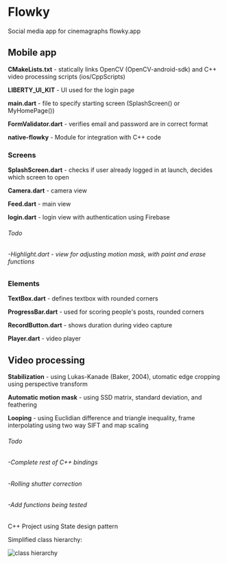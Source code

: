 # Flowky
Social media app for cinemagraphs
flowky.app

## Mobile app

**CMakeLists.txt** - statically links OpenCV (OpenCV-android-sdk) and C++ video processing scripts (ios/CppScripts)

**LIBERTY_UI_KIT** - UI used for the login page

**main.dart** - file to specify starting screen (SplashScreen() or MyHomePage())

**FormValidator.dart** - verifies email and password are in correct format

**native-flowky** - Module for integration with C++ code


### Screens

**SplashScreen.dart** - checks if user already logged in at launch, decides which screen to open

**Camera.dart** - camera view

**Feed.dart** - main view

**login.dart** - login view with authentication using Firebase

###### *Todo*

###### *-Highlight.dart - view for adjusting motion mask, with paint and erase functions*


### Elements

**TextBox.dart** - defines textbox with rounded corners

**ProgressBar.dart** - used for scoring people's posts, rounded corners

**RecordButton.dart** - shows duration during video capture

**Player.dart** - video player



## Video processing

**Stabilization** - using Lukas-Kanade (Baker, 2004), utomatic edge cropping using perspective transform

**Automatic motion mask** - using SSD matrix, standard deviation, and feathering

**Looping** - using Euclidian difference and triangle inequality, frame interpolating using two way SIFT and map scaling

###### *Todo*

###### *-Complete rest of C++ bindings*

###### *-Rolling shutter correction*

###### *-Add functions being tested*


C++ Project using State design pattern

Simplified class hierarchy:

![class hierarchy](https://i.postimg.cc/FRQdkjvZ/Capture.png)
